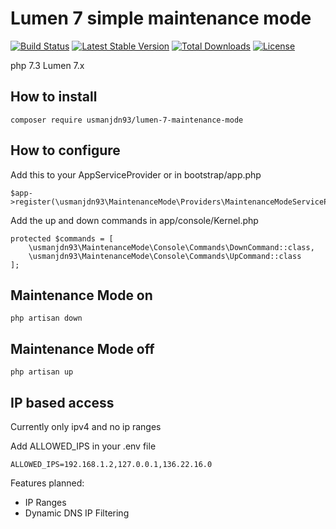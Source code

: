 # Lumen 7 simple maintenance mode

[![Build Status](https://travis-ci.com/usmanjdn93/lumen-7-maintenance-mode.svg?branch=master)](https://travis-ci.com/usmanjdn93/lumen-7-maintenance-mode)
[![Latest Stable Version](https://poser.pugx.org/usmanjdn93/lumen-7-maintenance-mode/v/stable)](https://packagist.org/packages/usmanjdn93/lumen-7-maintenance-mode)
[![Total Downloads](https://poser.pugx.org/usmanjdn93/lumen-7-maintenance-mode/downloads)](https://packagist.org/packages/usmanjdn93/lumen-7-maintenance-mode)
[![License](https://poser.pugx.org/usmanjdn93/lumen-7-maintenance-mode/license)](https://packagist.org/packages/usmanjdn93/lumen-7-maintenance-mode)

php 7.3 Lumen 7.x

## How to install

    composer require usmanjdn93/lumen-7-maintenance-mode

## How to configure
Add this to your AppServiceProvider or in bootstrap/app.php

    $app->register(\usmanjdn93\MaintenanceMode\Providers\MaintenanceModeServiceProvider::class);

Add the up and down commands in app/console/Kernel.php

    protected $commands = [
        \usmanjdn93\MaintenanceMode\Console\Commands\DownCommand::class,
        \usmanjdn93\MaintenanceMode\Console\Commands\UpCommand::class
    ];

## Maintenance Mode on

    php artisan down

## Maintenance Mode off

    php artisan up

## IP based access
Currently only ipv4 and no ip ranges

Add ALLOWED_IPS in your .env file

```
ALLOWED_IPS=192.168.1.2,127.0.0.1,136.22.16.0
```

Features planned:
- IP Ranges
- Dynamic DNS IP Filtering

